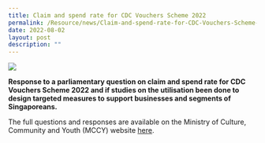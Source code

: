 ```yaml
---
title: Claim and spend rate for CDC Vouchers Scheme 2022
permalink: /Resource/news/Claim-and-spend-rate-for-CDC-Vouchers-Scheme-2022/
date: 2022-08-02
layout: post
description: ""
---
```

![](/images/NewsRoom/Parliament%20House.jpg)

**Response to a parliamentary question on claim and spend rate for CDC Vouchers Scheme 2022 and if studies on the utilisation been done to design targeted measures to support businesses and segments of Singaporeans.**

The full questions and responses are available on the Ministry of Culture, Community and Youth (MCCY) website [here](https://www.mccy.gov.sg/about-us/news-and-resources/parliamentary-matters/2022/Aug/claim-and-spend-rate-for-cdc-vouchers-scheme-2022).